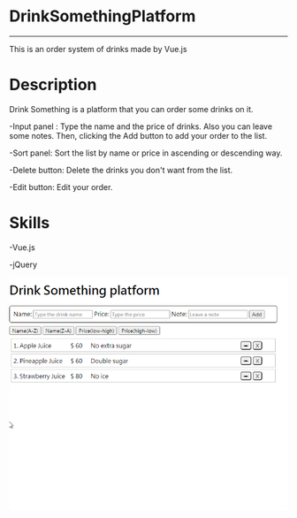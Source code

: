 # DrinkSomethingPlatform
----------------------
This is an order system of drinks made by Vue.js

# Description

Drink Something is a platform that you can order some drinks on it.

-Input panel : Type the name and the price of drinks. Also you can leave some notes. Then, clicking the Add button to add your order to the list.

-Sort panel: Sort the list by name or price in ascending or descending way.

-Delete button: Delete the drinks you don't want from the list.

-Edit button: Edit your order.

# Skills
-Vue.js

-jQuery

![gif](/art/drinkSomething.gif)


